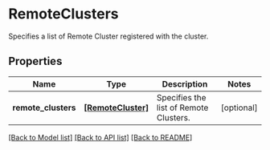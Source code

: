 # RemoteClusters

Specifies a list of Remote Cluster registered with the cluster.

## Properties
Name | Type | Description | Notes
------------ | ------------- | ------------- | -------------
**remote_clusters** | [**[RemoteCluster]**](UpdateRemoteClusterParams.md) | Specifies the list of Remote Clusters. | [optional] 

[[Back to Model list]](../README.md#documentation-for-models) [[Back to API list]](../README.md#documentation-for-api-endpoints) [[Back to README]](../README.md)


